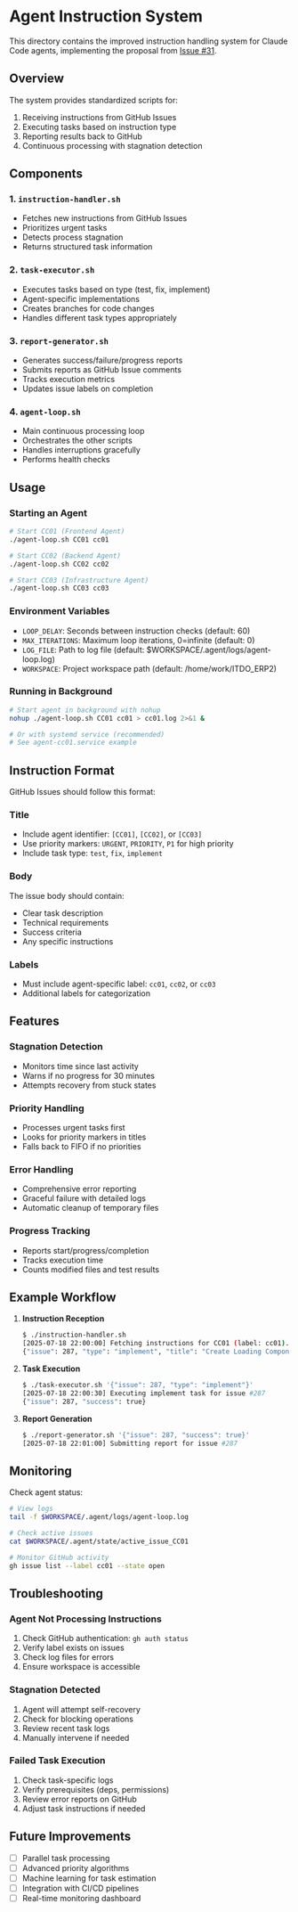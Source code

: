 # Agent Instruction System

This directory contains the improved instruction handling system for Claude Code agents, implementing the proposal from [Issue #31](https://github.com/ootakazuhiko/claude-code-cluster/issues/31).

## Overview

The system provides standardized scripts for:
1. Receiving instructions from GitHub Issues
2. Executing tasks based on instruction type
3. Reporting results back to GitHub
4. Continuous processing with stagnation detection

## Components

### 1. `instruction-handler.sh`
- Fetches new instructions from GitHub Issues
- Prioritizes urgent tasks
- Detects process stagnation
- Returns structured task information

### 2. `task-executor.sh`
- Executes tasks based on type (test, fix, implement)
- Agent-specific implementations
- Creates branches for code changes
- Handles different task types appropriately

### 3. `report-generator.sh`
- Generates success/failure/progress reports
- Submits reports as GitHub Issue comments
- Tracks execution metrics
- Updates issue labels on completion

### 4. `agent-loop.sh`
- Main continuous processing loop
- Orchestrates the other scripts
- Handles interruptions gracefully
- Performs health checks

## Usage

### Starting an Agent

```bash
# Start CC01 (Frontend Agent)
./agent-loop.sh CC01 cc01

# Start CC02 (Backend Agent)
./agent-loop.sh CC02 cc02

# Start CC03 (Infrastructure Agent)
./agent-loop.sh CC03 cc03
```

### Environment Variables

- `LOOP_DELAY`: Seconds between instruction checks (default: 60)
- `MAX_ITERATIONS`: Maximum loop iterations, 0=infinite (default: 0)
- `LOG_FILE`: Path to log file (default: $WORKSPACE/.agent/logs/agent-loop.log)
- `WORKSPACE`: Project workspace path (default: /home/work/ITDO_ERP2)

### Running in Background

```bash
# Start agent in background with nohup
nohup ./agent-loop.sh CC01 cc01 > cc01.log 2>&1 &

# Or with systemd service (recommended)
# See agent-cc01.service example
```

## Instruction Format

GitHub Issues should follow this format:

### Title
- Include agent identifier: `[CC01]`, `[CC02]`, or `[CC03]`
- Use priority markers: `URGENT`, `PRIORITY`, `P1` for high priority
- Include task type: `test`, `fix`, `implement`

### Body
The issue body should contain:
- Clear task description
- Technical requirements
- Success criteria
- Any specific instructions

### Labels
- Must include agent-specific label: `cc01`, `cc02`, or `cc03`
- Additional labels for categorization

## Features

### Stagnation Detection
- Monitors time since last activity
- Warns if no progress for 30 minutes
- Attempts recovery from stuck states

### Priority Handling
- Processes urgent tasks first
- Looks for priority markers in titles
- Falls back to FIFO if no priorities

### Error Handling
- Comprehensive error reporting
- Graceful failure with detailed logs
- Automatic cleanup of temporary files

### Progress Tracking
- Reports start/progress/completion
- Tracks execution time
- Counts modified files and test results

## Example Workflow

1. **Instruction Reception**
   ```bash
   $ ./instruction-handler.sh
   [2025-07-18 22:00:00] Fetching instructions for CC01 (label: cc01)...
   {"issue": 287, "type": "implement", "title": "Create Loading Component"}
   ```

2. **Task Execution**
   ```bash
   $ ./task-executor.sh '{"issue": 287, "type": "implement"}'
   [2025-07-18 22:00:30] Executing implement task for issue #287
   {"issue": 287, "success": true}
   ```

3. **Report Generation**
   ```bash
   $ ./report-generator.sh '{"issue": 287, "success": true}'
   [2025-07-18 22:01:00] Submitting report for issue #287
   ```

## Monitoring

Check agent status:
```bash
# View logs
tail -f $WORKSPACE/.agent/logs/agent-loop.log

# Check active issues
cat $WORKSPACE/.agent/state/active_issue_CC01

# Monitor GitHub activity
gh issue list --label cc01 --state open
```

## Troubleshooting

### Agent Not Processing Instructions
1. Check GitHub authentication: `gh auth status`
2. Verify label exists on issues
3. Check log files for errors
4. Ensure workspace is accessible

### Stagnation Detected
1. Agent will attempt self-recovery
2. Check for blocking operations
3. Review recent task logs
4. Manually intervene if needed

### Failed Task Execution
1. Check task-specific logs
2. Verify prerequisites (deps, permissions)
3. Review error reports on GitHub
4. Adjust task instructions if needed

## Future Improvements

- [ ] Parallel task processing
- [ ] Advanced priority algorithms
- [ ] Machine learning for task estimation
- [ ] Integration with CI/CD pipelines
- [ ] Real-time monitoring dashboard